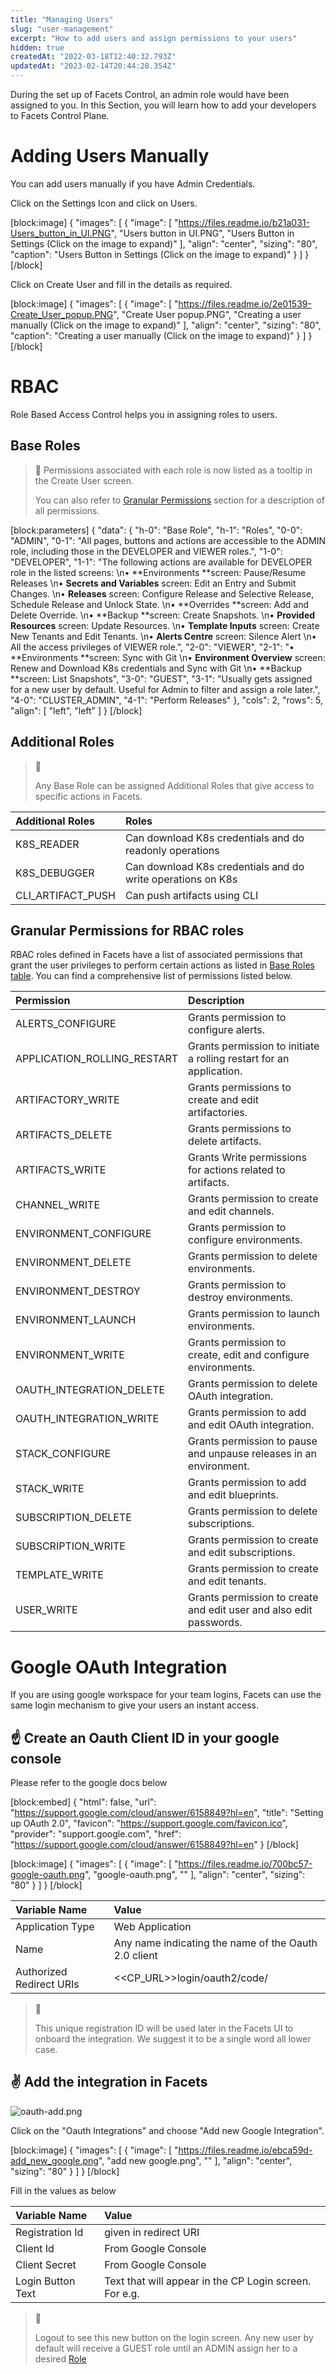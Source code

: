 ```yaml
---
title: "Managing Users"
slug: "user-management"
excerpt: "How to add users and assign permissions to your users"
hidden: true
createdAt: "2022-03-18T12:40:32.793Z"
updatedAt: "2023-02-14T20:44:28.354Z"
---
```

During the set up of Facets Control, an admin role would have been assigned to you. In this Section, you will learn how to add your developers to Facets Control Plane.

# Adding Users Manually

You can add users manually if you have Admin Credentials. 

Click on the Settings Icon and click on Users.

[block:image]
{
  "images": [
    {
      "image": [
        "https://files.readme.io/b21a031-Users_button_in_UI.PNG",
        "Users button in UI.PNG",
        "Users Button in Settings (Click on the image to expand)"
      ],
      "align": "center",
      "sizing": "80",
      "caption": "Users Button in Settings (Click on the image to expand)"
    }
  ]
}
[/block]

Click on Create User and fill in the details as required.

[block:image]
{
  "images": [
    {
      "image": [
        "https://files.readme.io/2e01539-Create_User_popup.PNG",
        "Create User popup.PNG",
        "Creating a user manually (Click on the image to expand)"
      ],
      "align": "center",
      "sizing": "80",
      "caption": "Creating a user manually (Click on the image to expand)"
    }
  ]
}
[/block]

# RBAC

Role Based Access Control helps you in assigning roles to users. 

## Base Roles

> 📘 Permissions associated with each role is now listed as a tooltip in the Create User screen.
> 
> You can also refer to [Granular Permissions](https://readme.facets.cloud/docs/user-management#granular-permissions-for-rbac-roles) section for a description of all permissions.

[block:parameters]
{
  "data": {
    "h-0": "Base Role",
    "h-1": "Roles",
    "0-0": "ADMIN",
    "0-1": "All pages, buttons and actions are accessible to the ADMIN role, including those in the DEVELOPER and VIEWER roles.",
    "1-0": "DEVELOPER",
    "1-1": "The following actions are available for DEVELOPER role in the listed screens:  \n• **Environments **screen: Pause/Resume Releases  \n• **Secrets and Variables** screen: Edit an Entry and Submit Changes.  \n• **Releases** screen: Configure Release and Selective Release, Schedule Release and Unlock State.  \n• **Overrides **screen: Add and Delete Override.  \n• **Backup **screen: Create Snapshots.  \n• **Provided Resources** screen: Update Resources.  \n• **Template Inputs** screen: Create New Tenants and Edit Tenants.  \n• **Alerts Centre** screen: Silence Alert  \n• All the access privileges of VIEWER role.",
    "2-0": "VIEWER",
    "2-1": "• **Environments **screen:  Sync with Git  \n• **Environment Overview** screen: Renew and Download K8s credentials and Sync with Git  \n• **Backup **screen: List Snapshots",
    "3-0": "GUEST",
    "3-1": "Usually gets assigned for a new user by default. Useful for Admin to filter and assign a role later.",
    "4-0": "CLUSTER_ADMIN",
    "4-1": "Perform Releases"
  },
  "cols": 2,
  "rows": 5,
  "align": [
    "left",
    "left"
  ]
}
[/block]

## Additional Roles

> 🚧 
> 
> Any Base Role can be assigned Additional Roles that give access to specific actions in Facets.

| Additional Roles  | Roles                                                       |
| :---------------- | :---------------------------------------------------------- |
| K8S_READER        | Can download K8s credentials and do readonly operations     |
| K8S_DEBUGGER      | Can download K8s credentials and do write operations on K8s |
| CLI_ARTIFACT_PUSH | Can push artifacts using CLI                                |

## Granular Permissions for RBAC roles

RBAC roles defined in Facets have a list of associated permissions that grant the user privileges to perform certain actions as listed in [Base Roles table](https://readme.facets.cloud/docs/user-management#base-roles). You can find a comprehensive list of permissions listed below.

| Permission                  | Description                                                         |
| :-------------------------- | :------------------------------------------------------------------ |
| ALERTS_CONFIGURE            | Grants permission to configure alerts.                              |
| APPLICATION_ROLLING_RESTART | Grants permission to initiate a rolling restart for an application. |
| ARTIFACTORY_WRITE           | Grants permissions to create and edit artifactories.                |
| ARTIFACTS_DELETE            | Grants permissions to delete artifacts.                             |
| ARTIFACTS_WRITE             | Grants Write permissions for actions related to artifacts.          |
| CHANNEL_WRITE               | Grants permission to create and edit channels.                      |
| ENVIRONMENT_CONFIGURE       | Grants permission to configure environments.                        |
| ENVIRONMENT_DELETE          | Grants permission to delete environments.                           |
| ENVIRONMENT_DESTROY         | Grants permission to destroy environments.                          |
| ENVIRONMENT_LAUNCH          | Grants permission to launch environments.                           |
| ENVIRONMENT_WRITE           | Grants permission to create, edit and configure environments.       |
| OAUTH_INTEGRATION_DELETE    | Grants permission to delete OAuth integration.                      |
| OAUTH_INTEGRATION_WRITE     | Grants permission to add and edit OAuth integration.                |
| STACK_CONFIGURE             | Grants permission to pause and unpause releases in an environment.  |
| STACK_WRITE                 | Grants permission to add and edit blueprints.                       |
| SUBSCRIPTION_DELETE         | Grants permission to delete subscriptions.                          |
| SUBSCRIPTION_WRITE          | Grants permission to create and edit subscriptions.                 |
| TEMPLATE_WRITE              | Grants permission to create and edit tenants.                       |
| USER_WRITE                  | Grants permission to create and edit user and also edit passwords.  |

# Google OAuth Integration

If you are using google workspace for your team logins, Facets can use the same login mechanism to give your users an instant access. 

## ☝️ Create an Oauth Client ID in your google console

Please refer to the google docs below 


[block:embed]
{
  "html": false,
  "url": "https://support.google.com/cloud/answer/6158849?hl=en",
  "title": "Setting up OAuth 2.0",
  "favicon": "https://support.google.com/favicon.ico",
  "provider": "support.google.com",
  "href": "https://support.google.com/cloud/answer/6158849?hl=en"
}
[/block]




[block:image]
{
  "images": [
    {
      "image": [
        "https://files.readme.io/700bc57-google-oauth.png",
        "google-oauth.png",
        ""
      ],
      "align": "center",
      "sizing": "80"
    }
  ]
}
[/block]



| Variable Name            | Value                                                |
| :----------------------- | :--------------------------------------------------- |
| Application Type         | Web Application                                      |
| Name                     | Any name indicating the name of the Oauth 2.0 client |
| Authorized Redirect URIs | <<CP_URL>>login/oauth2/code/<unique-registration ID> |

> 📘 
> 
> This unique registration ID will be used later in the Facets UI to onboard the integration. We suggest it to be a single word all lower case.

## ✌️ Add the integration in Facets

![](https://files.readme.io/d151f83-oauth-add.png "oauth-add.png")

Click on the "Oauth Integrations" and choose "Add new Google Integration". 

[block:image]
{
  "images": [
    {
      "image": [
        "https://files.readme.io/ebca59d-add_new_google.png",
        "add new google.png",
        ""
      ],
      "align": "center",
      "sizing": "80"
    }
  ]
}
[/block]



Fill in the values as below

| Variable Name     | Value                                                            |
| :---------------- | :--------------------------------------------------------------- |
| Registration Id   | <unique-registration ID> given in redirect URI                   |
| Client Id         | From Google Console                                              |
| Client Secret     | From Google Console                                              |
| Login Button Text | Text that will appear in the CP Login screen. For e.g. <OrgName> |

> 📘 
> 
> Logout to see this new button on the login screen. Any new user by default will receive a GUEST role until an ADMIN assign her to a desired [Role](doc:user-management#rbac)